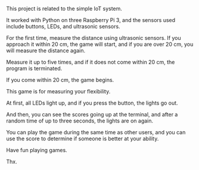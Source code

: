 This project is related to the simple IoT system.

It worked with Python on three Raspberry Pi 3, and the sensors used include buttons, LEDs, and ultrasonic sensors.

For the first time, measure the distance using ultrasonic sensors.
If you approach it within 20 cm, the game will start, and if you are over 20 cm, you will measure the distance again.

Measure it up to five times, and if it does not come within 20 cm, the program is terminated.

If you come within 20 cm, the game begins.

This game is for measuring your flexibility.

At first, all LEDs light up, and if you press the button, the lights go out.

And then, you can see the scores going up at the terminal, and after a random time of up to three seconds, the lights are on again.

You can play the game during the same time as other users, and you can use the score to determine if someone is better at your ability.

Have fun playing games.

Thx.
